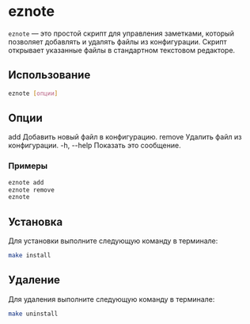 # eznote
`eznote` — это простой скрипт для управления заметками, который позволяет добавлять и удалять файлы из конфигурации. Скрипт открывает указанные файлы в стандартном текстовом редакторе.

## Использование

```bash
eznote [опции]
```

## Опции

add Добавить новый файл в конфигурацию.
remove Удалить файл из конфигурации.
-h, --help Показать это сообщение.

### Примеры

```bash
eznote add
eznote remove
eznote
```

## Установка

Для установки выполните следующую команду в терминале:

```bash
make install
```

## Удаление

Для удаления выполните следующую команду в терминале:

```bash
make uninstall
```
